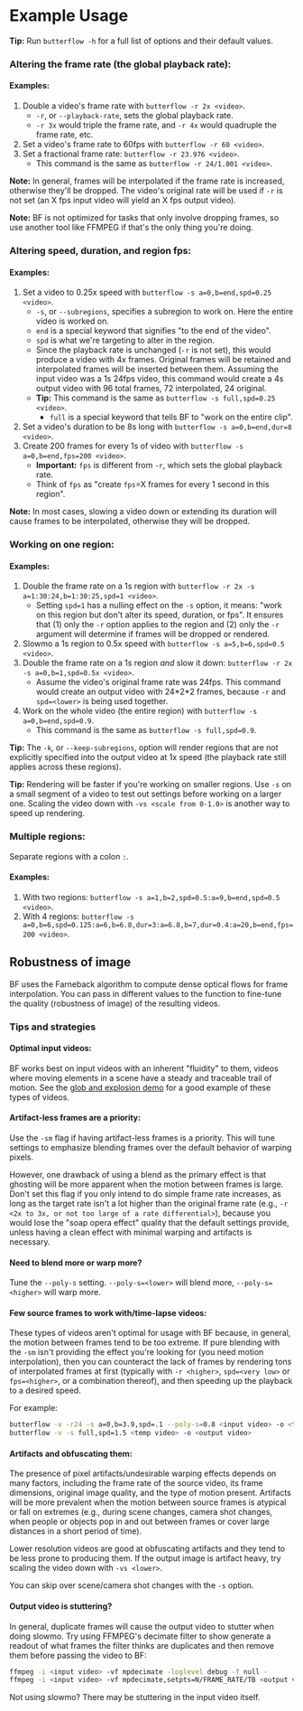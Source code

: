 # Example Usage
**Tip:** Run `butterflow -h` for a full list of options and their default values.

### Altering the frame rate (the global playback rate):
#### Examples:
1. Double a video's frame rate with `butterflow -r 2x <video>`.
    * `-r`, or `--playback-rate`, sets the global playback rate.
    * `-r 3x` would triple the frame rate, and `-r 4x` would quadruple the frame rate, etc.
2. Set a video's frame rate to 60fps with `butterflow -r 60 <video>`.
3. Set a fractional frame rate: `butterflow -r 23.976 <video>`.
    * This command is the same as `butterflow -r 24/1.001 <video>`.

**Note:** In general, frames will be interpolated if the frame rate is increased, otherwise they'll be dropped. The video's original rate will be used if `-r` is not set (an X fps input video will yield an X fps output video).

**Note:** BF is not optimized for tasks that only involve dropping frames, so use another tool like FFMPEG if that's the only thing you're doing.

### Altering speed, duration, and region fps:
#### Examples:
1. Set a video to 0.25x speed with `butterflow -s a=0,b=end,spd=0.25 <video>`.
    * `-s`, or `--subregions`, specifies a subregion to work on. Here the entire video is worked on.
    * `end` is a special keyword that signifies "to the end of the video".
    * `spd` is what we're targeting to alter in the region.
    * Since the playback rate is unchanged (`-r` is not set), this would produce a video with 4x frames. Original frames will be retained and interpolated frames will be inserted between them. Assuming the input video was a 1s 24fps video, this command would create a 4s output video with 96 total frames, 72 interpolated, 24 original.
    * **Tip:** This command is the same as `butterflow -s full,spd=0.25 <video>`.
        * `full` is a special keyword that tells BF to "work on the entire clip".
2. Set a video's duration to be 8s long with `butterflow -s a=0,b=end,dur=8 <video>`.
3. Create 200 frames for every 1s of video with `butterflow -s a=0,b=end,fps=200 <video>`.
    * **Important:** `fps` is different from `-r`, which sets the global playback rate.
    * Think of `fps` as "create `fps`=X frames for every 1 second in this region".

**Note:** In most cases, slowing a video down or extending its duration will cause frames to be interpolated, otherwise they will be dropped.

### Working on one region:
#### Examples:
1. Double the frame rate on a 1s region with `butterflow -r 2x -s a=1:30:24,b=1:30:25,spd=1 <video>`.
    * Setting `spd=1` has a nulling effect on the `-s` option, it means: "work on this region but don't alter its speed, duration, or fps". It ensures that (1) only the `-r` option applies to the region and (2) only the `-r` argument will determine if frames will be dropped or rendered.
2. Slowmo a 1s region to 0.5x speed with `butterflow -s a=5,b=6,spd=0.5 <video>`.
3. Double the frame rate on a 1s region *and* slow it down: `butterflow -r 2x -s a=0,b=1,spd=0.5x <video>`.
    * Assume the video's original frame rate was 24fps. This command would create an output video with 24\*2\*2 frames, because `-r` and `spd=<lower>` is being used together.
4. Work on the whole video (the entire region) with `butterflow -s a=0,b=end,spd=0.9`.
    * This command is the same as `butterflow -s full,spd=0.9`.

**Tip:** The `-k`, or `--keep-subregions`, option will render regions that are not explicitly specified into the output video at 1x speed (the playback rate still applies across these regions).

**Tip:** Rendering will be faster if you're working on smaller regions. Use `-s` on a small segment of a video to test out settings before working on a larger one. Scaling the video down with `-vs <scale from 0-1.0>` is another way to speed up rendering.

### Multiple regions:
Separate regions with a colon `:`.

#### Examples:
1. With two regions: `butterflow -s a=1,b=2,spd=0.5:a=9,b=end,spd=0.5 <video>`.
2. With 4 regions: `butterflow -s a=0,b=6,spd=0.125:a=6,b=6.8,dur=3:a=6.8,b=7,dur=0.4:a=20,b=end,fps=200 <video>`.

## Robustness of image
BF uses the Farneback algorithm to compute dense optical flows for frame interpolation. You can pass in different values to the function to fine-tune the quality (robustness of image) of the resulting videos.

### Tips and strategies

#### Optimal input videos:
BF works best on input videos with an inherent "fluidity" to them, videos where moving elements in a scene have a steady and traceable trail of motion. See the [glob and explosion demo](#motion-interpolation-vs-scaling-timestamps-glob-and-explosion) for a good example of these types of videos.

#### Artifact-less frames are a priority:
Use the `-sm` flag if having artifact-less frames is a priority. This will tune settings to emphasize blending frames over the default behavior of warping pixels.

However, one drawback of using a blend as the primary effect is that ghosting will be more apparent when the motion between frames is large. Don't set this flag if you only intend to do simple frame rate increases, as long as the target rate isn't a lot higher than the original frame rate (e.g., `-r <2x to 3x, or not too large of a rate differential>`), because you would lose the "soap opera effect" quality that the default settings provide, unless having a clean effect with minimal warping and artifacts is necessary.

#### Need to blend more or warp more?
Tune the `--poly-s` setting. `--poly-s=<lower>` will blend more, `--poly-s=<higher>` will warp more.

#### Few source frames to work with/time-lapse videos:
These types of videos aren't optimal for usage with BF because, in general, the motion between frames tend to be too extreme. If pure blending with the `-sm` isn't providing the effect you're looking for (you need motion interpolation), then you can counteract the lack of frames by rendering tons of interpolated frames at first (typically with `-r <higher>`, `spd=<very low>` or `fps=<higher>`, or a combination thereof), and then speeding up the playback to a desired speed.

For example:
```bash
butterflow -v -r24 -s a=0,b=3.9,spd=.1 --poly-s=0.8 <input video> -o <temp video>
butterflow -v -s full,spd=1.5 <temp video> -o <output video>
```

#### Artifacts and obfuscating them:
The presence of pixel artifacts/undesirable warping effects depends on many factors, including the frame rate of the source video, its frame dimensions, original image quality, and the type of motion present. Artifacts will be more prevalent when the motion between source frames is atypical or fall on extremes (e.g., during scene changes, camera shot changes, when people or objects pop in and out between frames or cover large distances in a short period of time).

Lower resolution videos are good at obfuscating artifacts and they tend to be less prone to producing them. If the output image is artifact heavy, try scaling the video down with `-vs <lower>`.

You can skip over scene/camera shot changes with the `-s` option.

#### Output video is stuttering?
In general, duplicate frames will cause the output video to stutter when doing slowmo. Try using FFMPEG's decimate filter to show generate a readout of what frames the filter thinks are duplicates and then remove them before passing the video to BF:

```bash
ffmpeg -i <input video> -vf mpdecimate -loglevel debug -f null -
ffmpeg -i <input video> -vf mpdecimate,setpts=N/FRAME_RATE/TB <output video>
```

Not using slowmo? There may be stuttering in the input video itself.
